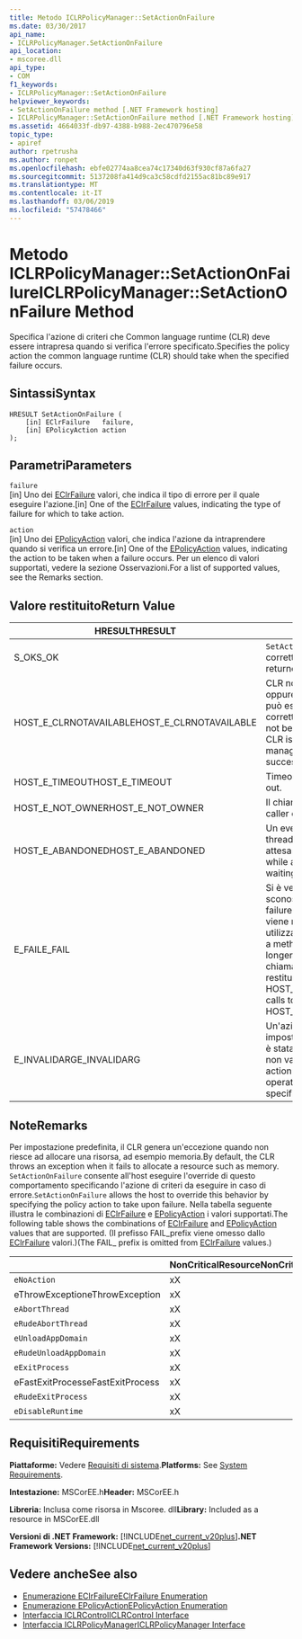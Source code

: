 ```yaml
---
title: Metodo ICLRPolicyManager::SetActionOnFailure
ms.date: 03/30/2017
api_name:
- ICLRPolicyManager.SetActionOnFailure
api_location:
- mscoree.dll
api_type:
- COM
f1_keywords:
- ICLRPolicyManager::SetActionOnFailure
helpviewer_keywords:
- SetActionOnFailure method [.NET Framework hosting]
- ICLRPolicyManager::SetActionOnFailure method [.NET Framework hosting]
ms.assetid: 4664033f-db97-4388-b988-2ec470796e58
topic_type:
- apiref
author: rpetrusha
ms.author: ronpet
ms.openlocfilehash: ebfe02774aa8cea74c17340d63f930cf87a6fa27
ms.sourcegitcommit: 5137208fa414d9ca3c58cdfd2155ac81bc89e917
ms.translationtype: MT
ms.contentlocale: it-IT
ms.lasthandoff: 03/06/2019
ms.locfileid: "57478466"
---
```

# <a name="iclrpolicymanagersetactiononfailure-method"></a><span data-ttu-id="b5036-102">Metodo ICLRPolicyManager::SetActionOnFailure</span><span class="sxs-lookup"><span data-stu-id="b5036-102">ICLRPolicyManager::SetActionOnFailure Method</span></span>
<span data-ttu-id="b5036-103">Specifica l'azione di criteri che Common language runtime (CLR) deve essere intrapresa quando si verifica l'errore specificato.</span><span class="sxs-lookup"><span data-stu-id="b5036-103">Specifies the policy action the common language runtime (CLR) should take when the specified failure occurs.</span></span>  
  
## <a name="syntax"></a><span data-ttu-id="b5036-104">Sintassi</span><span class="sxs-lookup"><span data-stu-id="b5036-104">Syntax</span></span>  
  
```  
HRESULT SetActionOnFailure (  
    [in] EClrFailure   failure,  
    [in] EPolicyAction action  
);  
```  
  
## <a name="parameters"></a><span data-ttu-id="b5036-105">Parametri</span><span class="sxs-lookup"><span data-stu-id="b5036-105">Parameters</span></span>  
 `failure`  
 <span data-ttu-id="b5036-106">[in] Uno dei [EClrFailure](../../../../docs/framework/unmanaged-api/hosting/eclrfailure-enumeration.md) valori, che indica il tipo di errore per il quale eseguire l'azione.</span><span class="sxs-lookup"><span data-stu-id="b5036-106">[in] One of the [EClrFailure](../../../../docs/framework/unmanaged-api/hosting/eclrfailure-enumeration.md) values, indicating the type of failure for which to take action.</span></span>  
  
 `action`  
 <span data-ttu-id="b5036-107">[in] Uno dei [EPolicyAction](../../../../docs/framework/unmanaged-api/hosting/epolicyaction-enumeration.md) valori, che indica l'azione da intraprendere quando si verifica un errore.</span><span class="sxs-lookup"><span data-stu-id="b5036-107">[in] One of the [EPolicyAction](../../../../docs/framework/unmanaged-api/hosting/epolicyaction-enumeration.md) values, indicating the action to be taken when a failure occurs.</span></span> <span data-ttu-id="b5036-108">Per un elenco di valori supportati, vedere la sezione Osservazioni.</span><span class="sxs-lookup"><span data-stu-id="b5036-108">For a list of supported values, see the Remarks section.</span></span>  
  
## <a name="return-value"></a><span data-ttu-id="b5036-109">Valore restituito</span><span class="sxs-lookup"><span data-stu-id="b5036-109">Return Value</span></span>  
  
|<span data-ttu-id="b5036-110">HRESULT</span><span class="sxs-lookup"><span data-stu-id="b5036-110">HRESULT</span></span>|<span data-ttu-id="b5036-111">Descrizione</span><span class="sxs-lookup"><span data-stu-id="b5036-111">Description</span></span>|  
|-------------|-----------------|  
|<span data-ttu-id="b5036-112">S_OK</span><span class="sxs-lookup"><span data-stu-id="b5036-112">S_OK</span></span>|<span data-ttu-id="b5036-113">`SetActionOnFailure` stato restituito correttamente.</span><span class="sxs-lookup"><span data-stu-id="b5036-113">`SetActionOnFailure` returned successfully.</span></span>|  
|<span data-ttu-id="b5036-114">HOST_E_CLRNOTAVAILABLE</span><span class="sxs-lookup"><span data-stu-id="b5036-114">HOST_E_CLRNOTAVAILABLE</span></span>|<span data-ttu-id="b5036-115">CLR non è stato caricato in un processo oppure si trova in uno stato in cui non può eseguire codice gestito o elaborare correttamente la chiamata.</span><span class="sxs-lookup"><span data-stu-id="b5036-115">The CLR has not been loaded into a process, or the CLR is in a state in which it cannot run managed code or process the call successfully.</span></span>|  
|<span data-ttu-id="b5036-116">HOST_E_TIMEOUT</span><span class="sxs-lookup"><span data-stu-id="b5036-116">HOST_E_TIMEOUT</span></span>|<span data-ttu-id="b5036-117">Timeout della chiamata.</span><span class="sxs-lookup"><span data-stu-id="b5036-117">The call timed out.</span></span>|  
|<span data-ttu-id="b5036-118">HOST_E_NOT_OWNER</span><span class="sxs-lookup"><span data-stu-id="b5036-118">HOST_E_NOT_OWNER</span></span>|<span data-ttu-id="b5036-119">Il chiamante non possiede il blocco.</span><span class="sxs-lookup"><span data-stu-id="b5036-119">The caller does not own the lock.</span></span>|  
|<span data-ttu-id="b5036-120">HOST_E_ABANDONED</span><span class="sxs-lookup"><span data-stu-id="b5036-120">HOST_E_ABANDONED</span></span>|<span data-ttu-id="b5036-121">Un evento è stato annullato durante un thread bloccato o fiber è rimasta in attesa su di esso.</span><span class="sxs-lookup"><span data-stu-id="b5036-121">An event was canceled while a blocked thread or fiber was waiting on it.</span></span>|  
|<span data-ttu-id="b5036-122">E_FAIL</span><span class="sxs-lookup"><span data-stu-id="b5036-122">E_FAIL</span></span>|<span data-ttu-id="b5036-123">Si è verificato un errore irreversibile sconosciuto.</span><span class="sxs-lookup"><span data-stu-id="b5036-123">An unknown catastrophic failure occurred.</span></span> <span data-ttu-id="b5036-124">Dopo che un metodo viene restituito E_FAIL, CLR non è più utilizzabile all'interno del processo.</span><span class="sxs-lookup"><span data-stu-id="b5036-124">After a method returns E_FAIL, the CLR is no longer usable within the process.</span></span> <span data-ttu-id="b5036-125">Le chiamate successive ai metodi di hosting restituiranno HOST_E_CLRNOTAVAILABLE.</span><span class="sxs-lookup"><span data-stu-id="b5036-125">Subsequent calls to hosting methods return HOST_E_CLRNOTAVAILABLE.</span></span>|  
|<span data-ttu-id="b5036-126">E_INVALIDARG</span><span class="sxs-lookup"><span data-stu-id="b5036-126">E_INVALIDARG</span></span>|<span data-ttu-id="b5036-127">Un'azione di criteri non può essere impostata per l'operazione specificata o è stata specificata un'azione di criteri non validi per l'operazione.</span><span class="sxs-lookup"><span data-stu-id="b5036-127">A policy action cannot be set for the specified operation, or an invalid policy action was specified for the operation.</span></span>|  
  
## <a name="remarks"></a><span data-ttu-id="b5036-128">Note</span><span class="sxs-lookup"><span data-stu-id="b5036-128">Remarks</span></span>  
 <span data-ttu-id="b5036-129">Per impostazione predefinita, il CLR genera un'eccezione quando non riesce ad allocare una risorsa, ad esempio memoria.</span><span class="sxs-lookup"><span data-stu-id="b5036-129">By default, the CLR throws an exception when it fails to allocate a resource such as memory.</span></span> <span data-ttu-id="b5036-130">`SetActionOnFailure` consente all'host eseguire l'override di questo comportamento specificando l'azione di criteri da eseguire in caso di errore.</span><span class="sxs-lookup"><span data-stu-id="b5036-130">`SetActionOnFailure` allows the host to override this behavior by specifying the policy action to take upon failure.</span></span> <span data-ttu-id="b5036-131">Nella tabella seguente illustra le combinazioni di [EClrFailure](../../../../docs/framework/unmanaged-api/hosting/eclrfailure-enumeration.md) e [EPolicyAction](../../../../docs/framework/unmanaged-api/hosting/epolicyaction-enumeration.md) i valori supportati.</span><span class="sxs-lookup"><span data-stu-id="b5036-131">The following table shows the combinations of [EClrFailure](../../../../docs/framework/unmanaged-api/hosting/eclrfailure-enumeration.md) and [EPolicyAction](../../../../docs/framework/unmanaged-api/hosting/epolicyaction-enumeration.md) values that are supported.</span></span> <span data-ttu-id="b5036-132">(Il prefisso FAIL_prefix viene omesso dallo [EClrFailure](../../../../docs/framework/unmanaged-api/hosting/eclrfailure-enumeration.md) valori.)</span><span class="sxs-lookup"><span data-stu-id="b5036-132">(The FAIL_ prefix is omitted from [EClrFailure](../../../../docs/framework/unmanaged-api/hosting/eclrfailure-enumeration.md) values.)</span></span>  
  
||<span data-ttu-id="b5036-133">NonCriticalResource</span><span class="sxs-lookup"><span data-stu-id="b5036-133">NonCriticalResource</span></span>|<span data-ttu-id="b5036-134">CriticalResource</span><span class="sxs-lookup"><span data-stu-id="b5036-134">CriticalResource</span></span>|<span data-ttu-id="b5036-135">FatalRuntime</span><span class="sxs-lookup"><span data-stu-id="b5036-135">FatalRuntime</span></span>|<span data-ttu-id="b5036-136">OrphanedLock</span><span class="sxs-lookup"><span data-stu-id="b5036-136">OrphanedLock</span></span>|<span data-ttu-id="b5036-137">StackOverflow</span><span class="sxs-lookup"><span data-stu-id="b5036-137">StackOverflow</span></span>|<span data-ttu-id="b5036-138">AccessViolation</span><span class="sxs-lookup"><span data-stu-id="b5036-138">AccessViolation</span></span>|<span data-ttu-id="b5036-139">CodeContract</span><span class="sxs-lookup"><span data-stu-id="b5036-139">CodeContract</span></span>|  
|-|-------------------------|----------------------|------------------|------------------|-------------------|---------------------|------------------|  
|`eNoAction`|<span data-ttu-id="b5036-140">x</span><span class="sxs-lookup"><span data-stu-id="b5036-140">X</span></span>|<span data-ttu-id="b5036-141">x</span><span class="sxs-lookup"><span data-stu-id="b5036-141">X</span></span>||||<span data-ttu-id="b5036-142">N/D</span><span class="sxs-lookup"><span data-stu-id="b5036-142">N/A</span></span>||  
|<span data-ttu-id="b5036-143">eThrowException</span><span class="sxs-lookup"><span data-stu-id="b5036-143">eThrowException</span></span>|<span data-ttu-id="b5036-144">x</span><span class="sxs-lookup"><span data-stu-id="b5036-144">X</span></span>|<span data-ttu-id="b5036-145">x</span><span class="sxs-lookup"><span data-stu-id="b5036-145">X</span></span>||||<span data-ttu-id="b5036-146">N/D</span><span class="sxs-lookup"><span data-stu-id="b5036-146">N/A</span></span>||  
|`eAbortThread`|<span data-ttu-id="b5036-147">x</span><span class="sxs-lookup"><span data-stu-id="b5036-147">X</span></span>|<span data-ttu-id="b5036-148">x</span><span class="sxs-lookup"><span data-stu-id="b5036-148">X</span></span>||||<span data-ttu-id="b5036-149">N/D</span><span class="sxs-lookup"><span data-stu-id="b5036-149">N/A</span></span>|<span data-ttu-id="b5036-150">x</span><span class="sxs-lookup"><span data-stu-id="b5036-150">X</span></span>|  
|`eRudeAbortThread`|<span data-ttu-id="b5036-151">x</span><span class="sxs-lookup"><span data-stu-id="b5036-151">X</span></span>|<span data-ttu-id="b5036-152">x</span><span class="sxs-lookup"><span data-stu-id="b5036-152">X</span></span>||||<span data-ttu-id="b5036-153">N/D</span><span class="sxs-lookup"><span data-stu-id="b5036-153">N/A</span></span>|<span data-ttu-id="b5036-154">x</span><span class="sxs-lookup"><span data-stu-id="b5036-154">X</span></span>|  
|`eUnloadAppDomain`|<span data-ttu-id="b5036-155">x</span><span class="sxs-lookup"><span data-stu-id="b5036-155">X</span></span>|<span data-ttu-id="b5036-156">x</span><span class="sxs-lookup"><span data-stu-id="b5036-156">X</span></span>||<span data-ttu-id="b5036-157">x</span><span class="sxs-lookup"><span data-stu-id="b5036-157">X</span></span>||<span data-ttu-id="b5036-158">N/D</span><span class="sxs-lookup"><span data-stu-id="b5036-158">N/A</span></span>|<span data-ttu-id="b5036-159">x</span><span class="sxs-lookup"><span data-stu-id="b5036-159">X</span></span>|  
|`eRudeUnloadAppDomain`|<span data-ttu-id="b5036-160">x</span><span class="sxs-lookup"><span data-stu-id="b5036-160">X</span></span>|<span data-ttu-id="b5036-161">x</span><span class="sxs-lookup"><span data-stu-id="b5036-161">X</span></span>||<span data-ttu-id="b5036-162">x</span><span class="sxs-lookup"><span data-stu-id="b5036-162">X</span></span>|<span data-ttu-id="b5036-163">x</span><span class="sxs-lookup"><span data-stu-id="b5036-163">X</span></span>|<span data-ttu-id="b5036-164">N/D</span><span class="sxs-lookup"><span data-stu-id="b5036-164">N/A</span></span>|<span data-ttu-id="b5036-165">x</span><span class="sxs-lookup"><span data-stu-id="b5036-165">X</span></span>|  
|`eExitProcess`|<span data-ttu-id="b5036-166">x</span><span class="sxs-lookup"><span data-stu-id="b5036-166">X</span></span>|<span data-ttu-id="b5036-167">x</span><span class="sxs-lookup"><span data-stu-id="b5036-167">X</span></span>||<span data-ttu-id="b5036-168">x</span><span class="sxs-lookup"><span data-stu-id="b5036-168">X</span></span>|<span data-ttu-id="b5036-169">x</span><span class="sxs-lookup"><span data-stu-id="b5036-169">X</span></span>|<span data-ttu-id="b5036-170">N/D</span><span class="sxs-lookup"><span data-stu-id="b5036-170">N/A</span></span>|<span data-ttu-id="b5036-171">x</span><span class="sxs-lookup"><span data-stu-id="b5036-171">X</span></span>|  
|<span data-ttu-id="b5036-172">eFastExitProcess</span><span class="sxs-lookup"><span data-stu-id="b5036-172">eFastExitProcess</span></span>|<span data-ttu-id="b5036-173">x</span><span class="sxs-lookup"><span data-stu-id="b5036-173">X</span></span>|<span data-ttu-id="b5036-174">x</span><span class="sxs-lookup"><span data-stu-id="b5036-174">X</span></span>||<span data-ttu-id="b5036-175">x</span><span class="sxs-lookup"><span data-stu-id="b5036-175">X</span></span>|<span data-ttu-id="b5036-176">x</span><span class="sxs-lookup"><span data-stu-id="b5036-176">X</span></span>|<span data-ttu-id="b5036-177">N/D</span><span class="sxs-lookup"><span data-stu-id="b5036-177">N/A</span></span>||  
|`eRudeExitProcess`|<span data-ttu-id="b5036-178">x</span><span class="sxs-lookup"><span data-stu-id="b5036-178">X</span></span>|<span data-ttu-id="b5036-179">x</span><span class="sxs-lookup"><span data-stu-id="b5036-179">X</span></span>|<span data-ttu-id="b5036-180">x</span><span class="sxs-lookup"><span data-stu-id="b5036-180">X</span></span>|<span data-ttu-id="b5036-181">x</span><span class="sxs-lookup"><span data-stu-id="b5036-181">X</span></span>|<span data-ttu-id="b5036-182">x</span><span class="sxs-lookup"><span data-stu-id="b5036-182">X</span></span>|<span data-ttu-id="b5036-183">N/D</span><span class="sxs-lookup"><span data-stu-id="b5036-183">N/A</span></span>||  
|`eDisableRuntime`|<span data-ttu-id="b5036-184">x</span><span class="sxs-lookup"><span data-stu-id="b5036-184">X</span></span>|<span data-ttu-id="b5036-185">x</span><span class="sxs-lookup"><span data-stu-id="b5036-185">X</span></span>|<span data-ttu-id="b5036-186">x</span><span class="sxs-lookup"><span data-stu-id="b5036-186">X</span></span>|<span data-ttu-id="b5036-187">x</span><span class="sxs-lookup"><span data-stu-id="b5036-187">X</span></span>|<span data-ttu-id="b5036-188">x</span><span class="sxs-lookup"><span data-stu-id="b5036-188">X</span></span>|<span data-ttu-id="b5036-189">N/D</span><span class="sxs-lookup"><span data-stu-id="b5036-189">N/A</span></span>||  
  
## <a name="requirements"></a><span data-ttu-id="b5036-190">Requisiti</span><span class="sxs-lookup"><span data-stu-id="b5036-190">Requirements</span></span>  
 <span data-ttu-id="b5036-191">**Piattaforme:** Vedere [Requisiti di sistema](../../../../docs/framework/get-started/system-requirements.md).</span><span class="sxs-lookup"><span data-stu-id="b5036-191">**Platforms:** See [System Requirements](../../../../docs/framework/get-started/system-requirements.md).</span></span>  
  
 <span data-ttu-id="b5036-192">**Intestazione:** MSCorEE.h</span><span class="sxs-lookup"><span data-stu-id="b5036-192">**Header:** MSCorEE.h</span></span>  
  
 <span data-ttu-id="b5036-193">**Libreria:** Inclusa come risorsa in Mscoree. dll</span><span class="sxs-lookup"><span data-stu-id="b5036-193">**Library:** Included as a resource in MSCorEE.dll</span></span>  
  
 <span data-ttu-id="b5036-194">**Versioni di .NET Framework:** [!INCLUDE[net_current_v20plus](../../../../includes/net-current-v20plus-md.md)]</span><span class="sxs-lookup"><span data-stu-id="b5036-194">**.NET Framework Versions:** [!INCLUDE[net_current_v20plus](../../../../includes/net-current-v20plus-md.md)]</span></span>  
  
## <a name="see-also"></a><span data-ttu-id="b5036-195">Vedere anche</span><span class="sxs-lookup"><span data-stu-id="b5036-195">See also</span></span>
- [<span data-ttu-id="b5036-196">Enumerazione EClrFailure</span><span class="sxs-lookup"><span data-stu-id="b5036-196">EClrFailure Enumeration</span></span>](../../../../docs/framework/unmanaged-api/hosting/eclrfailure-enumeration.md)
- [<span data-ttu-id="b5036-197">Enumerazione EPolicyAction</span><span class="sxs-lookup"><span data-stu-id="b5036-197">EPolicyAction Enumeration</span></span>](../../../../docs/framework/unmanaged-api/hosting/epolicyaction-enumeration.md)
- [<span data-ttu-id="b5036-198">Interfaccia ICLRControl</span><span class="sxs-lookup"><span data-stu-id="b5036-198">ICLRControl Interface</span></span>](../../../../docs/framework/unmanaged-api/hosting/iclrcontrol-interface.md)
- [<span data-ttu-id="b5036-199">Interfaccia ICLRPolicyManager</span><span class="sxs-lookup"><span data-stu-id="b5036-199">ICLRPolicyManager Interface</span></span>](../../../../docs/framework/unmanaged-api/hosting/iclrpolicymanager-interface.md)
